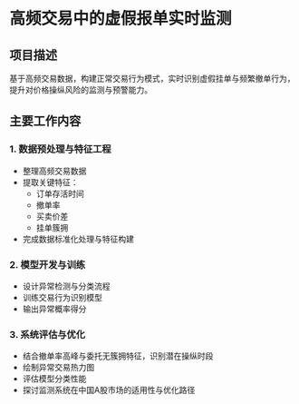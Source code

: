 # 高频交易中的虚假报单实时监测

## 项目描述
基于高频交易数据，构建正常交易行为模式，实时识别虚假挂单与频繁撤单行为，提升对价格操纵风险的监测与预警能力。

## 主要工作内容

### 1. 数据预处理与特征工程
- 整理高频交易数据
- 提取关键特征：
  - 订单存活时间
  - 撤单率
  - 买卖价差
  - 挂单簇拥
- 完成数据标准化处理与特征构建

### 2. 模型开发与训练
- 设计异常检测与分类流程
- 训练交易行为识别模型
- 输出异常概率得分

### 3. 系统评估与优化
- 结合撤单率高峰与委托无簇拥特征，识别潜在操纵时段
- 绘制异常交易热力图
- 评估模型分类性能
- 探讨监测系统在中国A股市场的适用性与优化路径